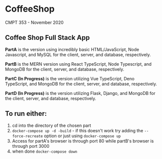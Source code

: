 # CoffeeShop

CMPT 353 - November 2020

## Coffee Shop Full Stack App

**PartA** is the version using incredibly basic HTML/JavaScript, Node Javascript, and MySQL for the client, server, and database, respectively.

**PartB** is the MERN version using React TypeScript, Node Typescript, and MongoDB for the client, server, and database, respectively.

**PartC (In Progress)** is the version utilizing Vue TypeScript, Deno TypeScript, and MongoDB for the client, server, and database,
respectively.

**PartD (In Progress)** is the version utilizing Flask, Django, and MongoDB for the client, server, and database,
respectively.

## To run either:

1. cd into the directory of the chosen part
2. `docker-compose up -d -build` - if this doesn't work try adding the `--force-recreate` option or just using `docker-compose up`
3. Access for partA's browser is through port 80 while partB's browser is through port 3000
4. when done `docker-compose down`
